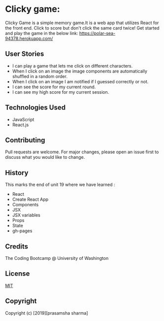 # Clicky game:

Clicky Game is a simple memory game.It is a web app that utilizes React for the front end.
Click to score but don't click the same card twice!
Get started and play the game in the below link:
https://polar-sea-94378.herokuapp.com/

## User Stories

- I can play a game that lets me click on different characters.
- When I click on an image the image components are automatically shuffled in a random order.
- When I click on an image I am notified if I guessed correctly or not.
- I can see the score for my current round.
- I can see my high score for my current session.

## Technologies Used

- JavaScript
- React.js

## Contributing

Pull requests are welcome. For major changes, please open an issue first to
discuss what you would like to change.

## History

This marks the end of unit 19 where we have learned :

- React
- Create React App
- Components
- JSX
- JSX variables
- Props
- State
- gh-pages

## Credits

The Coding Bootcamp @ University of Washington

## License

[MIT](https://choosealicense.com/licenses/mit/)

## Copyright

Copyright (c) [2019][prasamsha sharma]
